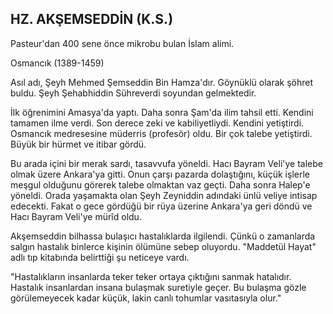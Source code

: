 ## HZ. AKŞEMSEDDİN (K.S.)

Pasteur'dan 400 sene önce mikrobu bulan İslam alimi.

Osmancık (1389-1459)

Asıl adı, Şeyh Mehmed Şemseddin Bin Hamza'dır. Göynüklü olarak şöhret buldu. Şeyh Şehabhiddin Sühreverdi soyundan gelmektedir.

İlk öğrenimini Amasya'da yaptı. Daha sonra Şam'da ilim tahsil etti. Kendini tamamen ilme verdi. Son derece zeki ve kabiliyetliydi. Kendini yetiştirdi. Osmancık medresesine müderris (pro­fesör) oldu. Bir çok talebe yetiştirdi. Büyük bir hürmet ve itibar gördü.

Bu arada içini bir merak sardı, tasavvufa yönel­di. Hacı Bayram Veli'ye talebe olmak üzere Anka­ra'ya gitti. Onun çarşı pazarda dolaştığını, küçük işlerle meşgul olduğunu görerek talebe olmaktan vaz geçti. Daha sonra Halep'e yöneldi. Orada ya­şamakta olan Şeyh Zeyniddin adındaki ünlü veli­ye intisap edecekti. Fakat o gece gördüğü bir rüya üzerine Ankara'ya geri döndü ve Hacı Bayram Veli'ye mürîd oldu.

Akşemseddin bilhassa bulaşıcı hastalıklarda il­gilendi. Çünkü o zamanlarda salgın hastalık bin­lerce kişinin ölümüne sebep oluyordu. "Maddetül Hayat" adlı tıp kitabında belirttiği şu neticeye vardı.

"Hastalıkların insanlarda teker teker ortaya çık­tığını sanmak hatalıdır. Hastalık insanlardan insa­na bulaşmak suretiyle geçer. Bu bulaşma gözle görülemeyecek kadar küçük, lakin canlı tohumlar vasıtasıyla olur."
